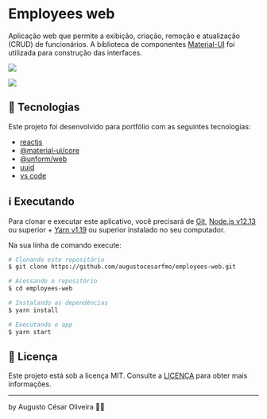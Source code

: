 # Employees web

Aplicação web que permite a exibição, criação, remoção e atualização (CRUD) de funcionários. A biblioteca de componentes [Material-UI](https://material-ui.com/) foi utilizada para construção das interfaces.

![](https://imgur.com/LD6dqZD.png)

![](https://imgur.com/ltpbH8P.png)

## 🚀 Tecnologias

Este projeto foi desenvolvido para portfólio com as seguintes tecnologias:

- [reactjs](https://reactjs.org)
- [@material-ui/core](https://material-ui.com/getting-started/installation/)
- [@unform/web](https://unform.dev/)
- [uuid](https://www.npmjs.com/package/uuid)
- [vs code][vc]

## ℹ️ Executando

Para clonar e executar este aplicativo, você precisará de [Git](https://git-scm.com), [Node.js v12.13][nodejs] ou superior + [Yarn v1.19][yarn] ou superior instalado no seu computador.

Na sua linha de comando execute:

```bash
# Clonando este repositório
$ git clone https://github.com/augustocesarfmo/employees-web.git

# Acessando o repositório
$ cd employees-web

# Instalando as dependências
$ yarn install

# Executando o app
$ yarn start
```

## 📝 Licença

Este projeto está sob a licença MIT. Consulte a [LICENÇA](https://github.com/augustocesarfmo/employees-web/blob/master/LICENSE.md) para obter mais informações.

---

by Augusto César Oliveira 👐🏼

[nodejs]: https://nodejs.org/
[yarn]: https://yarnpkg.com/
[vc]: https://code.visualstudio.com/
